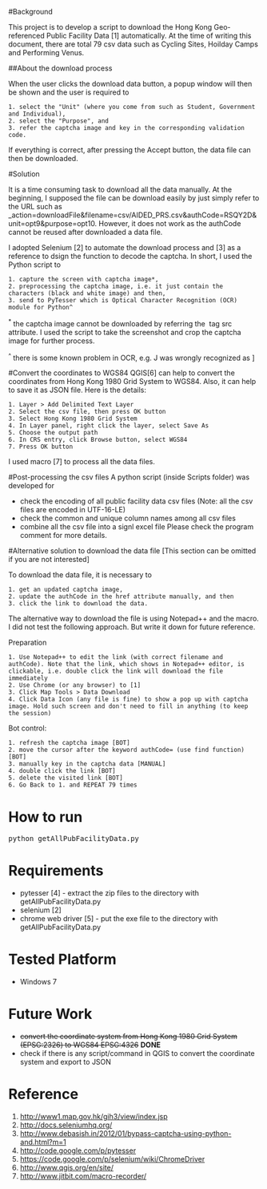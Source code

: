 #Background

This project is to develop a script to download the Hong Kong Geo-referenced Public Facility Data [1] automatically. At the time of writing this document, there are total 79 csv data such as Cycling Sites, Hoilday Camps and Performing Venus. 

##About the download process

When the user clicks the download data button, a popup window will then be shown and the user is required to 

	1. select the "Unit" (where you come from such as Student, Government and Individual),
	2. select the "Purpose", and 
	3. refer the captcha image and key in the corresponding validation code.

If everything is correct, after pressing the Accept button, the data file can then be downloaded.

#Solution

It is a time consuming task to download all the data manually. At the beginning, I supposed the file can be download easily by just simply refer to the URL such as _action=downloadFile&filename=csv/AIDED_PRS.csv&authCode=RSQY2D&unit=opt9&purpose=opt10. However, it does not work as the authCode cannot be reused after downloaded a data file. 

I adopted Selenium [2] to automate the download process and [3] as a reference to dsign the function to decode the captcha. In short, I used the Python script to 

	1. capture the screen with captcha image*,
	2. preprocessing the captcha image, i.e. it just contain the characters (black and white image) and then, 
	3. send to PyTesser which is Optical Character Recognition (OCR) module for Python^

<sup>*</sup> the captcha image cannot be downloaded by referring the <img> tag src attribute. I used the script to take the screenshot and crop the captcha image for further process.

<sup>^</sup> there is some known problem in OCR, e.g. J was wrongly recognized as ]

#Convert the coordinates to WGS84
QGIS[6] can help to convert the coordinates from Hong Kong 1980 Grid System to WGS84. Also, it can help to save it as JSON file. Here is the details:

	1. Layer > Add Delimited Text Layer
	2. Select the csv file, then press OK button
	3. Select Hong Kong 1980 Grid System
	4. In Layer panel, right click the layer, select Save As
	5. Choose the output path
	6. In CRS entry, click Browse button, select WGS84
	7. Press OK button

I used macro [7] to process all the data files.

#Post-processing the csv files
A python script (inside Scripts folder) was developed for
- check the encoding of all public facility data csv files (Note: all the csv files are encoded in UTF-16-LE)
- check the common and unique column names among all csv files
- combine all the csv file into a signl excel file
Please check the program comment for more details.


#Alternative solution to download the data file
[This section can be omitted if you are not interested]

To download the data file, it is necessary to 

	1. get an updated captcha image, 
	2. update the authCode in the href attribute manually, and then
	3. click the link to download the data. 

The alternative way to download the file is using Notepad++ and the macro. I did not test the following approach. But write it down for future reference. 

Preparation

	1. Use Notepad++ to edit the link (with correct filename and authCode). Note that the link, which shows in Notepad++ editor, is clickable, i.e. double click the link will download the file immediately
	2. Use Chrome (or any browser) to [1]
	3. Click Map Tools > Data Download 
	4. Click Data Icon (any file is fine) to show a pop up with captcha image. Hold such screen and don't need to fill in anything (to keep the session)

Bot control: 

	1. refresh the captcha image [BOT] 
	2. move the cursor after the keyword authCode= (use find function) [BOT] 
	3. manually key in the captcha data [MANUAL]
	4. double click the link [BOT]
	5. delete the visited link [BOT] 
	6. Go Back to 1. and REPEAT 79 times

# How to run
<pre>python getAllPubFacilityData.py</pre>

# Requirements
- pytesser [4] - extract the zip files to the directory with getAllPubFacilityData.py
- selenium  [2]
- chrome web driver [5] - put the exe file to the directory with getAllPubFacilityData.py 

# Tested Platform
- Windows 7

# Future Work
- <strike>convert the coordinate system from Hong Kong 1980 Grid System (EPSG:2326) to WGS84 EPSG:4326</strike> <strong>DONE</strong>
- check if there is any script/command in QGIS to convert the coordinate system and export to JSON

# Reference
1. http://www1.map.gov.hk/gih3/view/index.jsp
2. http://docs.seleniumhq.org/
3. http://www.debasish.in/2012/01/bypass-captcha-using-python-and.html?m=1
4. http://code.google.com/p/pytesser
5. https://code.google.com/p/selenium/wiki/ChromeDriver
6. http://www.qgis.org/en/site/
7. http://www.jitbit.com/macro-recorder/